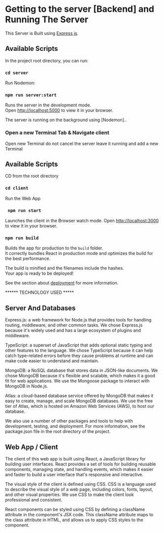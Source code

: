 # Getting to the server [Backend] and Running The Server

This Server is Built using [Express js](https://github.com/expressjs).

## Available Scripts

In the project root directory, you can run:
### `cd server`
Run Nodemon:
### `npm run server:start`

Runs the server in the development mode.\
Open [http://localhost:5000](http://localhost:5000) to view it in your browser.

The server is running on the background using [Nodemon]..



### Open a new Terminal Tab & Navigate client
Open new Terminal do not cancel the server leave it running and add a new Terminal 
 ## Available Scripts

CD from the root directory
### `cd client`  

Run the Web App
 ### ` npm run start`  

Launches the client  in the Browser watch mode.
Open [http://localhost:3000](http://localhost:3000) to view it in your browser.

### `npm run build`

Builds the app for production to the `build` folder.\
It correctly bundles React in production mode and optimizes the build for the best performance.

The build is minified and the filenames include the hashes.\
Your app is ready to be deployed!

See the section about [deployment](https://facebook.github.io/create-react-app/docs/deployment) for more information.


****** TECHNOLOGY USED *****

## Server And Databases
Express.js: a web framework for Node.js that provides tools for handling routing, middleware, and other common tasks. We chose Express.js because it's widely used and has a large ecosystem of plugins and middleware.

TypeScript: a superset of JavaScript that adds optional static typing and other features to the language. We chose TypeScript because it can help catch type-related errors before they cause problems at runtime and can make code easier to understand and maintain.

MongoDB: a NoSQL database that stores data in JSON-like documents. We chose MongoDB because it's flexible and scalable, which makes it a good fit for web applications. We use the Mongoose package to interact with MongoDB in Node.js.

Atlas: a cloud-based database service offered by MongoDB that makes it easy to create, manage, and scale MongoDB databases. We use the free tier of Atlas, which is hosted on Amazon Web Services (AWS), to host our database.

We also use a number of other packages and tools to help with development, testing, and deployment. For more information, see the package.json file in the root directory of the project.


## Web App / Client

The client of this web app is built using React, a JavaScript library for building user interfaces. React provides a set of tools for building reusable components, managing state, and handling events, which makes it easier and faster to build a user interface that's responsive and interactive.

The visual style of the client is defined using CSS. CSS is a language used to describe the visual style of a web page, including colors, fonts, layout, and other visual properties. We use CSS to make the client look professional and consistent.

React components can be styled using CSS by defining a className attribute in the component's JSX code. This className attribute maps to the class attribute in HTML, and allows us to apply CSS styles to the component.

